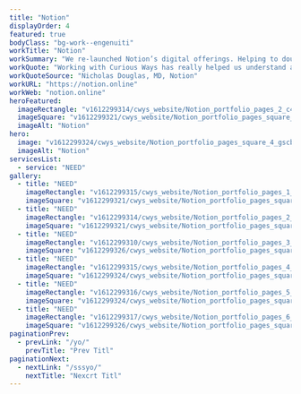 ```yaml
---
title: "Notion"
displayOrder: 4
featured: true
bodyClass: "bg-work--engenuiti"
workTitle: "Notion"
workSummary: "We re-launched Notion’s digital offerings. Helping to double their online readership in less than a year."
workQuote: "Working with Curious Ways has really helped us understand and develop our brand identity, website and full digital potential more than any previous web development agencies we'd previously worked with. After our relaunch we doubled our digital readership in under a year. Its no coincidence this is partly due to Back To Front's knowledge and creativity within the world of the web."
workQuoteSource: "Nicholas Douglas, MD, Notion"
workURL: "https://notion.online"
workWeb: "notion.online"
heroFeatured:
  imageRectangle: "v1612299314/cwys_website/Notion_portfolio_pages_2_c4ozsz"
  imageSquare: "v1612299321/cwys_website/Notion_portfolio_pages_square_2_wmfglv"
  imageAlt: "Notion"
hero:
  image: "v1612299324/cwys_website/Notion_portfolio_pages_square_4_gscbkm"
  imageAlt: "Notion"
servicesList:
  - service: "NEED"
gallery:
  - title: "NEED"
    imageRectangle: "v1612299315/cwys_website/Notion_portfolio_pages_1_wt2xpg"
    imageSquare: "v1612299321/cwys_website/Notion_portfolio_pages_square_1_gekxza"
  - title: "NEED"
    imageRectangle: "v1612299314/cwys_website/Notion_portfolio_pages_2_c4ozsz"
    imageSquare: "v1612299321/cwys_website/Notion_portfolio_pages_square_2_wmfglv"
  - title: "NEED"
    imageRectangle: "v1612299310/cwys_website/Notion_portfolio_pages_3_bdx38o"
    imageSquare: "v1612299326/cwys_website/Notion_portfolio_pages_square_3_hh7yld"
  - title: "NEED"
    imageRectangle: "v1612299315/cwys_website/Notion_portfolio_pages_4_ovxoey"
    imageSquare: "v1612299324/cwys_website/Notion_portfolio_pages_square_4_gscbkm"
  - title: "NEED"
    imageRectangle: "v1612299316/cwys_website/Notion_portfolio_pages_5_vznfb1"
    imageSquare: "v1612299324/cwys_website/Notion_portfolio_pages_square_5_dunlnb"
  - title: "NEED"
    imageRectangle: "v1612299317/cwys_website/Notion_portfolio_pages_6_w5rumf"
    imageSquare: "v1612299326/cwys_website/Notion_portfolio_pages_square_6_vmi3fa"
paginationPrev:
  - prevLink: "/yo/"
    prevTitle: "Prev Titl"
paginationNext:
  - nextLink: "/sssyo/"
    nextTitle: "Nexcrt Titl"
---
```

